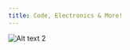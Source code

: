 ```yaml
---
title: Code, Electronics & More!
---
```

![Alt text 2](https://32bitwave.github.io/32bitcoffee/images/mobo.jpg)
